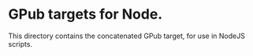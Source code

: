 # GPub targets for Node.

This directory contains the concatenated GPub target, for use in NodeJS
scripts.
